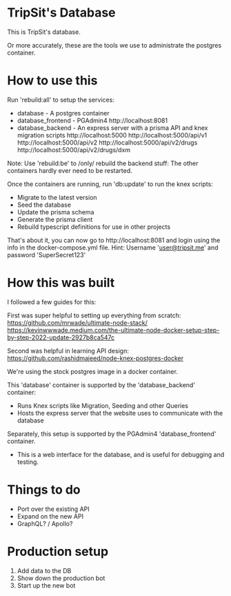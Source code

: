 # TripSit's Database

This is TripSit's database.

Or more accurately, these are the tools we use to administrate the postgres container.

# How to use this
Run 'rebuild:all' to setup the services:
* database          - A postgres container
* database_frontend - PGAdmin4
  http://localhost:8081
* database_backend  - An express server with a prisma API and knex migration scripts 
  http://localhost:5000
  http://localhost:5000/api/v1
  http://localhost:5000/api/v2
  http://localhost:5000/api/v2/drugs
  http://localhost:5000/api/v2/drugs/dxm

Note: Use 'rebuild:be' to /only/ rebuild the backend stuff: The other containers hardly ever need to be restarted.

Once the containers are running, run 'db:update' to run the knex scripts:
* Migrate to the latest version
* Seed the database
* Update the prisma schema
* Generate the prisma client
* Rebuild typescript definitions for use in other projects

That's about it, you can now go to http://localhost:8081 and login using the info in the docker-compose.yml file.
Hint: Username 'user@tripsit.me' and password 'SuperSecret123'

# How this was built
I followed a few guides for this:

First was super helpful to setting up everything from scratch:
https://github.com/mrwade/ultimate-node-stack/
https://kevinwwwade.medium.com/the-ultimate-node-docker-setup-step-by-step-2022-update-2927b8ca547c

Second was helpful in learning API design:
https://github.com/rashidmajeed/node-knex-postgres-docker

We're using the stock postgres image in a docker container.

This 'database' container is supported by the 'database_backend' container:
* Runs Knex scripts like Migration, Seeding and other Queries
* Hosts the express server that the website uses to communicate with the database

Separately, this setup is supported by the PGAdmin4 'database_frontend' container.
* This is a web interface for the database, and is useful for debugging and testing.

# Things to do
* Port over the existing API
* Expand on the new API
* GraphQL? / Apollo?



# Production setup
1) Add data to the DB
2) Show down the production bot
3) Start up the new bot

  
